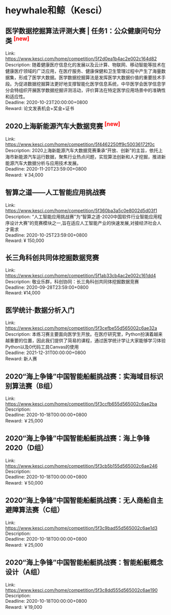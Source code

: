 # heywhale和鲸（Kesci）



## 医学数据挖掘算法评测大赛 | 任务1：公众健康问句分类 <sup style="color:red">[new]<sup>  

Link: https://www.kesci.com/home/competition/5f2d0ea1b4ac2e002c164d82  
Description: 随着健康医疗信息化的发展以及云计算、物联网、移动智能等技术在健康医疗领域的广泛应用，在医疗服务、健康保健和卫生管理过程中产生了海量数据集，形成了医学大数据。医学数据挖掘算法是发挥医学大数据价值的重要技术手段。为促进数据挖掘算法更好地支撑智能化医学信息系统，中华医学会医学信息学分会特组织开展医学数据挖掘评测活动，评价算法在特定医学应用场景中的准确性和适应性。  
Deadline: 2020-10-23T20:00:00+0800  
Reward: 论文发表机会+奖金+证书  


## 2020上海新能源汽车大数据竞赛 <sup style="color:red">[new]<sup>  

Link: https://www.kesci.com/home/competition/5f4462250ff9c50036172f0c  
Description: 2020上海新能源汽车大数据竞赛秉承“开放、创新”的主旨，依托上海市新能源汽车运行数据，聚焦行业热点问题，实现算法创新和人才挖掘，推进新能源汽车大数据分析与应用技术发展。  
Deadline: 2020-11-20T23:59:00+0800  
Reward: ￥34,000  


## 智算之道——人工智能应用挑战赛

Link: https://www.kesci.com/home/competition/5f360ba3a5c0e8002d5d03f1  
Description: “人工智能应用挑战赛”为“智算之道-2020中国软件行业智能应用程序设计大赛”的竞赛模块之一,旨在适应人工智能产业的快速发展,对接经济社会人才需求  
Deadline: 2020-10-25T23:59:00+0800  
Reward: ¥ 150,000  


## 长三角科创共同体挖掘数据竞赛

Link: https://www.kesci.com/home/competition/5f1ab33cb4ac2e002c161dd4  
Description: 敬业乐群，科创协同：长三角科创共同体挖掘数据竞赛  
Deadline: 2020-09-28T23:59:00+0800  
Reward: ¥14,000  


## 医学统计·数据分析入门

Link: https://www.kesci.com/home/competition/5f3cefbe55d565002c6ae32a  
Description: 本练习赛主要面向医学生开放。在医疗研究里，Python扮演着越来越重要的位置，因此我们提供了简易的课程，通过医学统计学让大家能够学习体验Python以及0代码工具Canvas的使用  
Deadline: 2021-12-31T00:00:00+0800  
Reward: 新人赛  


## 2020“海上争锋”中国智能船艇挑战赛：实海域目标识别算法赛（B组）

Link: https://www.kesci.com/home/competition/5f3ccfb655d565002c6ae2ba  
Description:   
Deadline: 2020-10-18T00:00:00+0800  
Reward: ￥25,000  


## 2020“海上争锋”中国智能船艇挑战赛：海上争锋2020（D组）

Link: https://www.kesci.com/home/competition/5f3cb5b155d565002c6ae246  
Description:   
Deadline: 2020-10-18T00:00:00+0800  
Reward: ￥50,000  


## 2020“海上争锋”中国智能船艇挑战赛：无人商船自主避障算法赛（C组）

Link: https://www.kesci.com/home/competition/5f3c9bad55d565002c6ae1d3  
Description:   
Deadline: 2020-10-18T00:00:00+0800  
Reward: ￥25,000  


## 2020“海上争锋”中国智能船艇挑战赛：智能船艇概念设计（A组）

Link: https://www.kesci.com/home/competition/5f3c8dd555d565002c6ae190  
Description:   
Deadline: 2020-10-18T00:00:00+0800  
Reward: ￥19,000  

